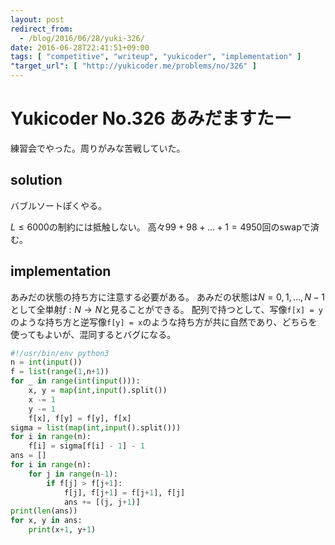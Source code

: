 ```yaml
---
layout: post
redirect_from:
  - /blog/2016/06/28/yuki-326/
date: 2016-06-28T22:41:51+09:00
tags: [ "competitive", "writeup", "yukicoder", "implementation" ]
"target_url": [ "http://yukicoder.me/problems/no/326" ]
---
```


# Yukicoder No.326 あみだますたー

練習会でやった。周りがみな苦戦していた。

## solution

バブルソートぽくやる。

$L \le 6000$の制約には抵触しない。
高々$99 + 98 + \dots + 1 = 4950$回のswapで済む。

## implementation

あみだの状態の持ち方に注意する必要がある。
あみだの状態は$N = { 0, 1, \dots, N-1 }$として全単射$f : N \to N$と見ることができる。
配列で持つとして、写像`f[x] = y`のような持ち方と逆写像`f[y] = x`のような持ち方が共に自然であり、どちらを使ってもよいが、混同するとバグになる。

``` python
#!/usr/bin/env python3
n = int(input())
f = list(range(1,n+1))
for _ in range(int(input())):
    x, y = map(int,input().split())
    x -= 1
    y -= 1
    f[x], f[y] = f[y], f[x]
sigma = list(map(int,input().split()))
for i in range(n):
    f[i] = sigma[f[i] - 1] - 1
ans = []
for i in range(n):
    for j in range(n-1):
        if f[j] > f[j+1]:
            f[j], f[j+1] = f[j+1], f[j]
            ans += [(j, j+1)]
print(len(ans))
for x, y in ans:
    print(x+1, y+1)
```
